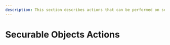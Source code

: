 ```yaml
---
description: This section describes actions that can be performed on securable objects.
---
```


# Securable Objects Actions

